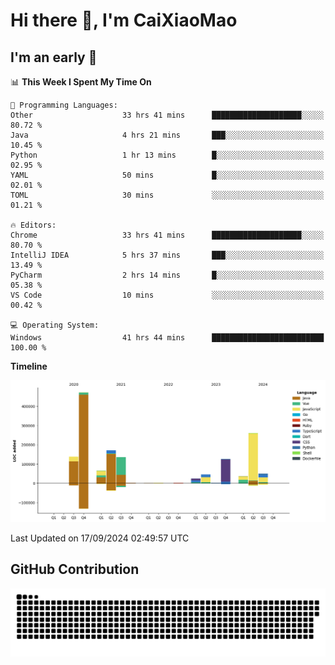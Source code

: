# Hi there 👋, I'm CaiXiaoMao

## I'm an early 🐤
<!--START_SECTION:waka-->
📊 **This Week I Spent My Time On** 

```text
💬 Programming Languages: 
Other                    33 hrs 41 mins      ████████████████████░░░░░   80.72 % 
Java                     4 hrs 21 mins       ███░░░░░░░░░░░░░░░░░░░░░░   10.45 % 
Python                   1 hr 13 mins        █░░░░░░░░░░░░░░░░░░░░░░░░   02.95 % 
YAML                     50 mins             █░░░░░░░░░░░░░░░░░░░░░░░░   02.01 % 
TOML                     30 mins             ░░░░░░░░░░░░░░░░░░░░░░░░░   01.21 % 

🔥 Editors: 
Chrome                   33 hrs 41 mins      ████████████████████░░░░░   80.70 % 
IntelliJ IDEA            5 hrs 37 mins       ███░░░░░░░░░░░░░░░░░░░░░░   13.49 % 
PyCharm                  2 hrs 14 mins       █░░░░░░░░░░░░░░░░░░░░░░░░   05.38 % 
VS Code                  10 mins             ░░░░░░░░░░░░░░░░░░░░░░░░░   00.42 % 

💻 Operating System: 
Windows                  41 hrs 44 mins      █████████████████████████   100.00 % 
```

**Timeline**

![Lines of Code chart](https://raw.githubusercontent.com/caixiaomao/caixiaomao/main/assets/bar_graph.png)


 Last Updated on 17/09/2024 02:49:57 UTC
<!--END_SECTION:waka-->

## GitHub Contribution
<picture>
  <source media="(prefers-color-scheme: dark)" srcset="/dist/snake/github-contribution-grid-snake-dark.svg" />
  <source media="(prefers-color-scheme: light)" srcset="/dist/snake/github-contribution-grid-snake.svg" />
  <img alt="github contribution grid snake animation" src="/dist/snake/github-contribution-grid-snake.svg" />
</picture>
